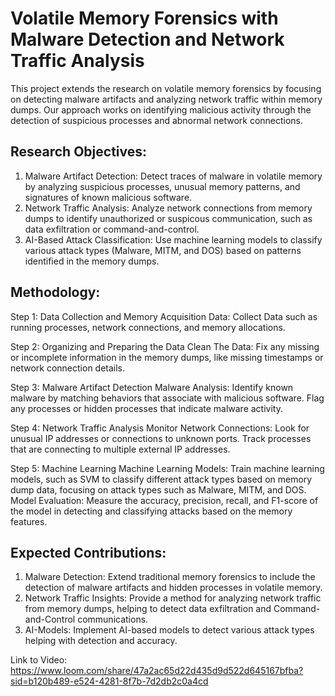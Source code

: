 # Volatile Memory Forensics with Malware Detection and Network Traffic Analysis

This project extends the research on volatile memory forensics by focusing on detecting malware artifacts and analyzing network traffic within memory dumps. Our approach works on identifying malicious activity through the detection of suspicious processes and abnormal network connections.

## Research Objectives:

1. Malware Artifact Detection: Detect traces of malware in volatile memory by analyzing suspicious processes, unusual memory patterns, and signatures of known malicious software.
2. Network Traffic Analysis: Analyze network connections from memory dumps to identify unauthorized or suspicous communication, such as data exfiltration or command-and-control.
3. AI-Based Attack Classification: Use machine learning models to classify various attack types (Malware, MITM, and DOS) based on patterns identified in the memory dumps.

## Methodology:

Step 1: Data Collection and Memory Acquisition
Data: Collect Data such as running processes, network connections, and memory allocations.

Step 2: Organizing and Preparing the Data
Clean The Data: Fix any missing or incomplete information in the memory dumps, like missing timestamps or network connection details.

Step 3: Malware Artifact Detection
Malware Analysis: Identify known malware by matching behaviors that associate with malicious software. Flag any processes or hidden processes that indicate malware activity.

Step 4: Network Traffic Analysis
Monitor Network Connections: Look for unusual IP addresses or connections to unknown ports. Track processes that are connecting to multiple external IP addresses.

Step 5: Machine Learning
Machine Learning Models: Train machine learning models, such as SVM to classify different attack types based on memory dump data, focusing on attack types such as Malware, MITM, and DOS.
Model Evaluation: Measure the accuracy, precision, recall, and F1-score of the model in detecting and classifying attacks based on the memory features.

## Expected Contributions:

1. Malware Detection: Extend traditional memory forensics to include the detection of malware artifacts and hidden processes in volatile memory.
2. Network Traffic Insights: Provide a method for analyzing network traffic from memory dumps, helping to detect data exfiltration and Command-and-Control communications.
3. AI-Models: Implement AI-based models to detect various attack types helping with detection and accuracy.

Link to Video: https://www.loom.com/share/47a2ac65d22d435d9d522d645167bfba?sid=b120b489-e524-4281-8f7b-7d2db2c0a4cd 
